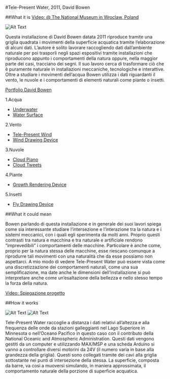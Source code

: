 #Tele-Present Water, 2011, David Bowen

##What it is
[Video: @ The National Museum in Wroclaw, Poland](https://vimeo.com/25781176)

![Alt Text](http://www.dwbowen.com/tele_waterWRO(full).jpg)

Questa installazione di David Bowen datata 2011 riproduce tramite una griglia quadrata i movimenti della superficie acquatica tramite l’elaborazione di alcuni dati. L’autore è solito lavorare raccogliendo dati dall’ambiente naturale per poi trasporli negli spazi espositivi tramite installazioni che riproducono appunto i comportamenti della natura oppure, nella maggior parte dei casi, tracciano dei segni. 
Il suo lavoro cerca di trasformare ciò che è puramente naturale in installazioni meccaniche,  tecnologiche e interattive. Oltre a studiare i movimenti dell’acqua Bowen utilizza i dati riguardanti  il vento, le nuvole e i comportamenti di elementi naturali come piante o insetti.

[Portfolio David Bowen](http://www.dwbowen.com/portfolio.html)

1.Acqua
  * [Underwater](http://www.dwbowen.com/underwater_series.html)
  * [Water Surface](http://www.dwbowen.com/water_surface.html)

2.Vento
  * [Tele-Present Wind](http://www.dwbowen.com/telewind.html)
  * [Wind Drawing Device](http://www.dwbowen.com/wind.html)

3.Nuvole
  * [Cloud Piano](http://www.dwbowen.com/cloud_piano.html)
  * [Cloud Tweets](http://www.dwbowen.com/cloud_tweets.html)

4.Piante
  * [Growth Rendering Device](http://www.dwbowen.com/growth.html)

5.Insetti
  * [Fly Drawing Device](http://www.dwbowen.com/flies.html)

##What it could mean

Bowen parlando di questa installazione e in generale dei suoi lavori spiega come sia interessante studiare l’intersezione e l’interazione tra la natura e i sistemi meccanici, con i quali egli sperimenta da molti anni. Proprio questi contrasti tra natura e macchina e tra naturale e artificiale rendono “imprevedibili” i comportamenti delle macchine. Particolare è anche come, proprio per la natura stessa delle macchine, esse riescano comunque a riprodurre tali movimenti con una naturalità che da esse possiamo non aspettarci.
A mio modo di vedere Tele-Present Water può essere vista come una discretizzazione dei comportamenti naturali, come una sua semplificazione, ma date anche le dimensioni dell’installazione si può interpretare anche come un’esaltazione della bellezza e nello stesso tempo la forza della natura. 

[Video: Spiegazione progetto](http://vernissage.tv/2011/05/24/david-bowen-tele-present-water-wro-media-biennale-2011-interview/)

##How it works

![Alt Text](http://www.dwbowen.com/tele_waterWRO(mech).jpg) ![Alt Text](http://www.dwbowen.com/tele_waterIR(detail).jpg)

Tele-Present Water raccoglie a distanza i dati relativi all’altezza e alla frequenza delle onde da stazioni galleggianti nel Lago Superiore in Minnesota o nell’Oceano Pacifico in questo caso con il contributo della National Oceanic and Atmospheric Administration. Questi dati vengono gestiti da un computer e utilizzando MAX/MSP e una scheda Arduino si vanno a controllare diversi motorini da 24V (il numero varia in base alla grandezza della griglia). Questi sono collegati tramite dei cavi alla griglia sottostante nei punti di intersezione della stessa. La superficie, composta da barre, va così a muoversi simulando, in maniera approssimata, il comportamento naturale della porzione di superficie acquatica.

